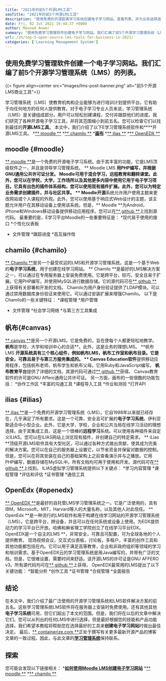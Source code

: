 ```yaml
---
title: "2021年的前5个开源LMS工具" 
seoTitle: "2021年的前5个开源LMS工具" 
description: "使用免费的开源距离学习系统创建电子学习网站。查看列表，并为业务选择适当的电子学习LMS。" 
date: Fri, 02 Jul 2021 19:44:37 +0000
author: Masood Anwer
summary: "使用免费学习管理软件创建电子学习网站。我们汇编了前5个开源学习管理系统（LMS）的列表。" 
url: /zh/top-5-open-source-lms-tools-for-business-in-2021/
categories: ['Learning Management System']
---
```


## 使用免费学习管理软件创建一个电子学习网站。我们汇编了前5个开源学习管理系统（LMS）的列表。

{{< figure align=center src="images/lms-post-banner.png" alt="前5个开源LMS商业工具">}}

学习管理系统（LMS）使教育机构和企业能够为进行培训计划提供平台。它有助于向任何地方的任何人提供教育。对于电子学习专业人员来说，学习管理系统（LMS）是关键组成部分。用户可以轻松创建课程，交付并跟踪他们的进度。我们研究了各种开源电子学习工具，并将其范围缩小到前五名。您可以检查它们以找到最佳的**开源LMS工具**。
本文中，我们介绍了以下E学习管理系统软件和****开源LMS工具。
  *[** moodle **][1]
  *[** chamilo **][2]
  *[**画布**][3]
  *[** ilias **][4]
  *[** OpenEDX **][5]

## moodle {#moodle}
[** moodle **][6]是一个免费的开源电子学习系统。由于其丰富的功能，它是LMS顶级软件之一，并且是领导学习管理系统。 ** Moodle LMS **用PHP编写，并根据GNU通用公共许可证分发。 Moodle可用于混合学习，远程教育和翻转课堂。此外，您可以在学校，大学，工作场所以及其他更多内容中使用它用于电子学习项目。它具有出色的插件体系结构，您可以使用现有插件扩展。此外，您可以为特定业务需求创建插件，并与社区共享。
** Moodle开源**系统允许用户使用主题来更改网站或个人课程的外观。此外，您可以使用基于响应式Web设计的主题，该主题允许用户在其移动设备上使用该系统。但是，** Moodle **为Android，iPhone和Windows移动设备提供移动应用程序。您可以在[** github **][7]上找到源代码。
最重要的是，E学习平台Moodle的一些重要特征是：
  *现代易于使用的接口
  *个性化仪表板
  * 文件管理
  *跟踪进度
  *高互操作性

## chamilo {#chamilo}
[** Chamilo **][8]是另一个最受欢迎的LMS和开源学习管理系统。这是一个基于Web的**电子学习系统**，用于创建在线学习网站。 ** Chamilo **是最好的LMS解决方案之一，可以通过在专用服务器上安装免费使用。它是跨平台，轻巧，安全且易于扩展。它用PHP编写，并使用MySQL进行数据存储。它的源代码可在[** github **][9]上获得有关部署和开发的文档。 Chamilo为用户身份验证提供了LDAP模块。可以通过禁用数据库身份验证来使用它。可以通过安装扩展来增强Chamilo。
以下是Chamilo的一些关键特征：
  *课程管理
  *用户管理
  * 文件管理
  *社会学习网络
  *与第三方工具集成

## 帆布{#canvas}
[** canvas **][10]是另一个开源LMS。它是免费的，旨在使每个人都更轻松地教学。 **帆布**是学校，大学和培训中心的合适**。此外，这是业务的理想LMS。 **帆布LMS **开源系统具有三个核心组件，例如帆布LMS，帆布工作室和帆布目录。它是安全，可靠且易于与第三方服务集成的。 ** Canvas Education软件**提供移动应用程序，包括帆布老师，帆布学生和帆布父母。它用Ruby和JavaScript编写。 **帆布教育平台**提供了详细的文档，其源代码可通过[** github **][11]获得。 Canvas教育软件的许可是GNU Affero通用公共许可证。
另一方面，画布的一些很酷的功能包括：
  *协作工作区
  *丰富的沟通工具
  *课程导入工具
  *作业和测验
  *打开API

## ilias {#ilias}
[** ilias **][12]是一个免费的开源学习管理系统（LMS）。它自1998年以来就已经存在，几乎满足了所有要求。这是一个可靠，安全且可扩展的**电子学习系统**。伊利亚斯适合中小型企业。此外，它是大学，学校，企业和公共当局在线学习活动的理想选择。由于其集成工具，这是一个很棒的**远程学习**系统。可以使用各种插件来自定义ILIAS。您可以在ILIAS网站上浏览现有插件，并创建自己的特定需求。
** iLias **顶级开源LMS软件具有大型社区，可以通过各种方式做出贡献，使其成为完美的解决方案。您可以在自己的服务器上设置它，以节省资金并保留对数据的控制。但是，您可以在将其安装在自己的基础架构上之前查看演示并与之播放。它用PHP编写，数据存储在MySQL中。所有文档均可用于使用和开发。源代码可在[** github **][13]上找到。
ILIAS虚拟学习管理系统提供以下关键点：
  *学习内容管理
  *课程管理
  *评估和评估
  *证书管理
  *通信工具

## OpenEdx {#openedx}
[** OpenEDX **][14]是最好的自托管LMS学习管理系统之一。它是广泛使用的，具有IBM，Microsoft，MIT，Harvard等人的大量名称，以及其他人对此信任。 ** OpenEdx **是一种流行的LMS软件和用于构建在线学习网站的开源学习管理系统（LMS）。它是跨平台，跨设备，并且可以在任何系统或设备上使用。为EDX提供动力的学习平台已开放。哈佛和麻省理工学院创立了在线学习平台EDX。 OpenEDX是一个自主的LMS **，非常安全，可靠且可配置，可为全球各地的个人提供教育。
现场视频会议，交互式仪表板，讨论板，多租户，丰富的创作工具和其他功能都包括在内。它可以用于满足高等教育，企业和非政府组织等领域的学习和培训需求。基于OpenEDX云的学习管理系统是用Java编写的，并带有广泛的文档。但是，它很难设置，需要时间来舒适。该开源LMS的许可证是GNU AFFERO v3。所有源代码均可在[** github **][15]上获得。
OpenEDX最常用的LMS提出了以下关键功能：
  *智能分析
  *创作工具
  *证书管理
  *合规管理
  *全面报告

## 结论
在本文中，我们介绍了最广泛使用的开源学习管理系统和LMS软件解决方案的前五名。这些学习管理系统LMS软件将在服务器上安装时免费使用。还有其他其他**电子学习系统**可用，但它们超出了本文的范围。但是，我们将在以后的文章中解决它们。您可以从列出的任何LMS中进行选择，但是最好根据您的技能和产品功能选择。我们希望本教程将帮助您在选择最好的工具来**创建电子学习网站**时做出最佳决定。
最后，[** containerize.com **][16]正处于撰写有关更多最新开源产品的博客文章的一致过程。因此，与此文章的[**学习管理系统**][17]保持联系。

## 探索
您可能会发现以下链接相关：
  *[**如何使用Moodle LMS创建电子学习网站**][18]
  *[** moodle **][19]
  *[** chamilo **][20]

  
[1]: #Moodle
[2]: #Chamilo
[3]: #Canvas
[4]: #ILIAS
[5]: #OpenEdx
[6]: https://moodle.org/
[7]: https://github.com/moodle/moodle
[8]: https://chamilo.org/en/
[9]: https://github.com/chamilo/chamilo-lms
[10]: https://www.instructure.com/canvas
[11]: https://github.com/instructure/canvas-lms
[12]: https://www.ilias.de/en/
[13]: https://github.com/ILIAS-eLearning/ILIAS
[14]: https://open.edx.org/
[15]: https://github.com/edx/edx-platform
[16]: https://containerize.com
[17]: https://blog.containerize.com/category/learning-management-system/
[18]: https://blog.containerize.com/learning-management-system/how-to-create-e-learning-platform-with-moodle-lms/
[19]: https://products.containerize.com/lms/moodle/
[20]: https://products.containerize.com/lms/chamilo/
